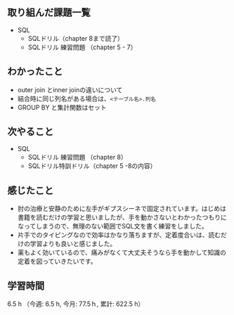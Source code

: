 ## 取り組んだ課題一覧
- SQL
    - SQLドリル（chapter 8まで読了） 
    - SQLドリル 練習問題 （chapter 5 - 7）   
## わかったこと
- outer join とinner joinの違いについて
- 結合時に同じ列名がある場合は、`<テーブル名>.列名`
- GROUP BY と集計関数はセット

## 次やること
- SQL
    - SQLドリル 練習問題    （chapter 8）
    - SQLドリル特訓ドリル（chapter 5 -8の内容）

## 感じたこと
- 肘の治療と安静のために左手がギプスシーネで固定されています。はじめは書籍を読むだけの学習と思いましたが、手を動かさないとわかったつもりになってしまうので、無理のない範囲でSQL文を書く練習をしました。
- 片手でのタイピングなので効率はかなり落ちますが、定着度合いは、読むだけの学習よりも良いと感じました。
- 薬もよく効いているので、痛みがなくて大丈夫そうなら手を動かして知識の定着を図っていきたいです。
    
## 学習時間
6.5 h （今週: 6.5 h, 今月: 77.5ｈ, 累計: 622.5 h）